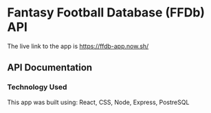 # Fantasy Football Database (FFDb) API

The live link to the app is https://ffdb-app.now.sh/

## API Documentation



### Technology Used

This app was built using:
React,
CSS,
Node,
Express,
PostreSQL
